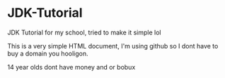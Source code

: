 # JDK-Tutorial
JDK Tutorial for my school, tried to make it simple lol

This is a very simple HTML document, I'm using github so I dont have to buy a domain you hooligon.

14 year olds dont have money and or bobux


